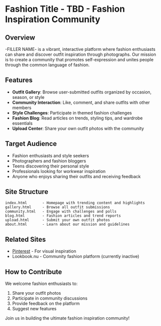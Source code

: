 # Fashion Title - TBD - Fashion Inspiration Community

## Overview

-FILLER NAME- is a vibrant, interactive platform where fashion enthusiasts can share and discover outfit inspiration through photographs. Our mission is to create a community that promotes self-expression and unites people through the common language of fashion.

## Features

- **Outfit Gallery**: Browse user-submitted outfits organized by occasion, season, or style
- **Community Interaction**: Like, comment, and share outfits with other members
- **Style Challenges**: Participate in themed fashion challenges
- **Fashion Blog**: Read articles on trends, styling tips, and wardrobe essentials
- **Upload Center**: Share your own outfit photos with the community

## Target Audience

- Fashion enthusiasts and style seekers
- Photographers and fashion bloggers
- Teens discovering their personal style
- Professionals looking for workwear inspiration
- Anyone who enjoys sharing their outfits and receiving feedback

## Site Structure

```
index.html       - Homepage with trending content and highlights
gallery.html     - Browse all outfit submissions
community.html   - Engage with challenges and polls
blog.html        - Fashion articles and trend reports
upload.html      - Submit your own outfit photos
about.html       - Learn about our mission and guidelines
```

## Related Sites

- [Pinterest](https://www.pinterest.com/) - For visual inspiration
- Lookbook.nu - Community fashion platform (currently inactive)

## How to Contribute

We welcome fashion enthusiasts to:
1. Share your outfit photos
2. Participate in community discussions
3. Provide feedback on the platform
4. Suggest new features

Join us in building the ultimate fashion inspiration community!